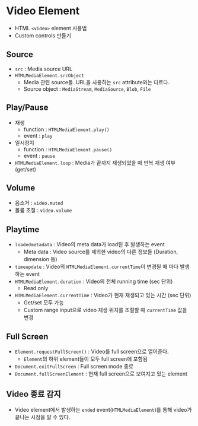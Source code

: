 # Video Element

- HTML `<video>` element 사용법
- Custom controls 만들기

## Source

- `src` : Media source URL
- `HTMLMediaElement.srcObject`
  - Media 관련 source들. URL을 사용하는 `src` attribute와는 다르다.
  - Source object : `MediaStream`, `MediaSource`, `Blob`, `File`

## Play/Pause

- 재생
  - function : `HTMLMediaElement.play()`
  - event : `play`
- 일시정지
  - function : `HTMLMediaElement.pause()`
  - event : `pause`
- `HTMLMediaElement.loop` : Media가 끝까지 재생되었을 때 반복 재생 여부 (get/set)

## Volume

- 음소거 : `video.muted`
- 볼륨 조절 : `video.volume`

## Playtime

- `loadedmetadata` : Video의 meta data가 load된 후 발생하는 event
  - Meta data : Video source를 제외한 video의 다른 정보들 (Duration, dimension 등)
- `timeupdate` : Video의 `HTMLMediaElement.currentTime`이 변경될 때 마다 발생하는 event
- `HTMLMediaElement.duration` : Video의 전체 running time (sec 단위)
  - Read only
- `HTMLMediaElement.currentTime` : Video가 현재 재생되고 있는 시간 (sec 단위)
  - Get/set 모두 가능
  - Custom range input으로 video 재생 위치를 조절할 때 `currentTime` 값을 변경

## Full Screen

- `Element.requestFullScreen()` : Video를 full screen으로 열어준다.
  - `Element`의 하위 element들이 모두 full screen에 포함됨
- `Document.exitFullScreen` : Full screen mode 종료
- `Document.fullScreenElement` : 현재 full screen으로 보여지고 있는 element

## Video 종료 감지

- Video element에서 발생하는 `ended` event(`HTMLMediaElement`)를 통해 video가 끝나는 시점을 알 수 있다.
